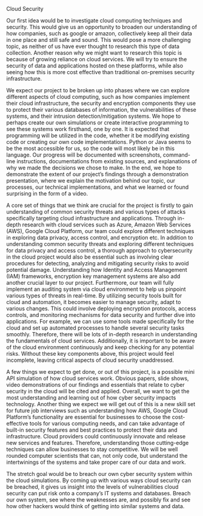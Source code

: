 Cloud Security

Our first idea would be to investigate cloud computing techniques and security. This would give us an opportunity to broaden our understanding of how companies, such as google or amazon, collectively keep all their data in one place and still safe and sound. This would pose a more challenging topic, as neither of us have ever thought to research this type of data collection. Another reason why we might want to research this topic is because of growing reliance on cloud services. We will try to ensure the security of data and applications hosted on these platforms, while also seeing how this is more cost effective than traditional on-premises security infrastructure.

We expect our project to be broken up into phases where we can explore different aspects of cloud computing, such as how companies implement their cloud infrastructure, the security and encryption components they use to protect their various databases of information, the vulnerabilities of these systems, and their intrusion detection/mitigation systems. We hope to perhaps create our own simulations or create interactive programming to see these systems work firsthand, one by one. It is expected that programming will be utilized in the code, whether it be modifying existing code or creating our own code implementations. Python or Java seems to be the most accessible for us, so the code will most likely be in this language. Our progress will be documented with screenshots, command-line instructions, documentations from existing sources, and explanations of why we made the decisions we chose to make.
In the end, we hope to demonstrate the extent of our project’s findings through a demonstration presentation, where we explain the motivation behind our topic, our processes, our technical implementations, and what we learned or found surprising in the form of a video.

A core set of things that we think are crucial for the project is firstly to gain understanding of common security threats and various types of attacks specifically targeting cloud infrastructure and applications. Through in-depth research with cloud services such as Azure, Amazon Web Services (AWS), Google Cloud Platform, our team could explore different techniques in exploring data privacy, access control, and encryption etc. In addition to understanding common security threats and exploring different techniques for data privacy and access control, a thorough approach to cybersecurity in the cloud project would also be essential such as involving clear procedures for detecting, analyzing and mitigating security risks to avoid potential damage. Understanding how Identity and Access Management (IAM) frameworks, encryption key management systems are also add another crucial layer to our project. Furthermore, our team will fully implement an auditing system via cloud environment to help us pinpoint various types of threats in real-time. By utilizing security tools built for cloud and automation, it becomes easier to manage security, adapt to various changes. This could involve deploying encryption protocols, access controls, and monitoring mechanisms for data security and further dive into applications. For example, we can use some tools made specifically for the cloud and set up automated processes to handle several security tasks smoothly. Therefore, there will be lots of in-depth research in understanding the fundamentals of cloud services. Additionally, it is important to be aware of the cloud environment continuously and keep checking for any potential risks. Without these key components above, this project would feel incomplete, leaving critical aspects of cloud security unaddressed. 

A few things we expect to get done, or out of this project, is a possible mini API simulation of how cloud services work. Obvious papers, slide shows, video demonstrations of our findings and essentials that relate to cyber security in the cloud will be cited and applied. Overall, we want to get the most understanding and learning out of how cyber security impacts technology. Another thing we expect we will get out of this is a new skill set for future job interviews such as understanding how AWS, Google Cloud Platform’s functionality are essential for businesses to choose the cost-effective tools for various computing needs, and can take advantage of built-in security features and best practices to protect their data and infrastructure.  Cloud providers could continuously innovate and release new services and features. Therefore, understanding those cutting-edge techniques can allow businesses to stay competitive. We will be well rounded computer scientists that can, not only code, but understand the intertwinings of the systems and take proper care of our data and work.

The stretch goal would be to breach our own cyber security system within the cloud simulations. By coming up with various ways cloud security can be breached, it gives us insight into the levels of vulnerabilities cloud security can put risk onto a company’s IT systems and databases. Breach our own system, see where the weaknesses are, and possibly fix and see how other hackers would think of getting into similar systems and data. 
